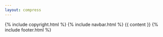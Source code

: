 ```yaml
--- 
layout: compress
---
```

<!doctype html>
<html lang="en">
    <title>{% if page.title %}{{ page.title }} – {% endif %}{{ site.title }}</title>
    <head prefix="og: {{ site.url }}">
    <link rel="shortcut icon" href="{% if page.icon %}{{ page.icon }}{% endif %}" type="image/x-icon">
    <link rel="stylesheet" href="/css/bound.css?v=0.7">
    <link rel="preconnect" href="https://fonts.gstatic.com">
    <link rel="preload" href="/css/global.css?v=0.9" as="style" onload="this.onload=null;this.rel='stylesheet'">
    <noscript><link rel="stylesheet" href="/css/global.css?v=0.9"></noscript>
    <!-- Required meta tags -->
    <meta charset="utf-8">
    <meta name="viewport" content="width=device-width, initial-scale=1, shrink-to-fit=no">
    <meta name="description" content="{% if page.description %}{{ page.description }} {% elsif page.categories %}{{ page.excerpt | truncate: 120 | strip_html }}{% else %}{{ site.description }}{% endif %}">
    <meta property="og:title" content="{% if page.title %}{{ page.title }} – {% endif %}{{ site.title }}" />
    <meta property="og:type" content="website" />
    <meta property="og:url" content="{{ site.url }}{% if page.url %}{{ page.url }}{% endif %}" />
    <meta property="og:image" content="/images/projects/bound/GameIcon.png" />
    <meta property="og:description" content="{% if page.description %}{{ page.description }} {% elsif page.categories %}{{ page.excerpt | truncate: 120 | strip_html }}{% else %}{{ site.description }}{% endif %}" />
    <!-- Discord Colour -->
    <meta name="theme-color" content="#141414">
    <!-- Twitter stuffs -->
    <meta name="twitter:card" content="summary_large_image">
</head>
    <body>
        {% include copyright.html %}
        {% include navbar.html %}
        {{ content }}
    </body>
    {% include footer.html %}
</html>